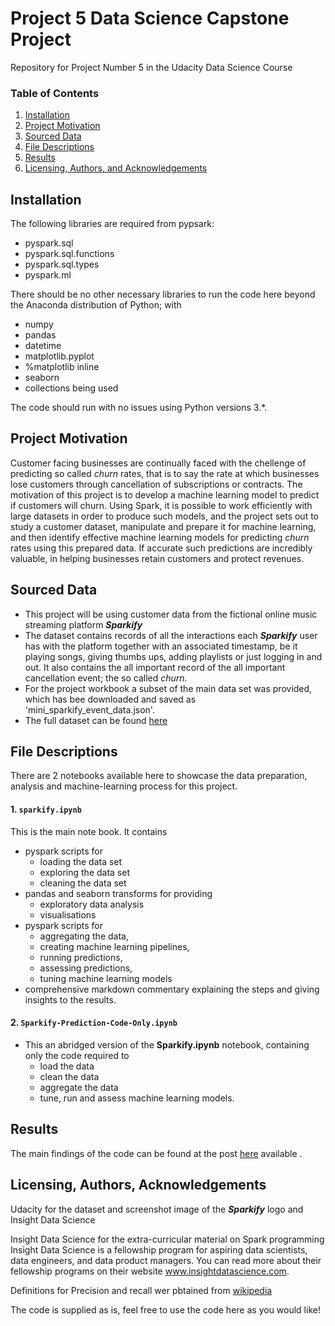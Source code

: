 # Project 5 Data Science Capstone Project
Repository for Project Number 5 in the Udacity Data Science Course

### Table of Contents

1. [Installation](#installation)
2. [Project Motivation](#motivation)
3. [Sourced Data](#data)
3. [File Descriptions](#files)
4. [Results](#results)
5. [Licensing, Authors, and Acknowledgements](#licensing)

## Installation <a name="installation"></a>

The following libraries are required from pypsark:
* pyspark.sql
* pyspark.sql.functions 
* pyspark.sql.types
* pyspark.ml

There should be no other necessary libraries to run the code here beyond the Anaconda distribution of Python; with
* numpy
* pandas
* datetime
* matplotlib.pyplot
* %matplotlib inline 
* seaborn
* collections
being used

The code should run with no issues using Python versions 3.*.

## Project Motivation<a name="motivation"></a>

Customer facing businesses are continually faced with the chellenge of predicting so called _churn_ rates, that is to say the rate at which businesses lose customers through cancellation of subscriptions or contracts.
The motivation of this project is to develop a machine learning model to predict if customers will churn.
Using Spark, it is possible to work efficiently with large datasets in order to produce such models, and the project sets out to study a customer dataset, manipulate and prepare it for machine learning, and then identify effective machine learning models for predicting _churn_ rates using this prepared data.
If accurate such predictions are incredibly valuable, in helping businesses retain customers and protect revenues.

## Sourced Data <a name="data"></a>

* This project will be using customer data from the fictional online music streaming platform **_Sparkify_**
* The dataset contains records of all the interactions each **_Sparkify_** user has with the platform together with an associated timestamp, be it playing songs, giving thumbs ups, adding playlists or just logging in and out. It also contains the all important record of the all important cancellation event; the so called _churn_.
* For the project workbook a subset of the main data set was provided, which has bee downloaded and saved as 'mini_sparkify_event_data.json'.
* The full dataset can be found [here](s3n://udacity-dsnd/sparkify/sparkify_event_data.json)

## File Descriptions <a name="files"></a>

There are 2 notebooks available here to showcase the data preparation, analysis and machine-learning process for this project. 

#### 1. `sparkify.ipynb` 

This is the main note book. It contains 
* pyspark scripts for 
   - loading the data set
   - exploring the data set
   - cleaning the data set
* pandas and seaborn transforms for providing 
   - exploratory data analysis 
   - visualisations
* pyspark scripts for 
   - aggregating the data, 
   - creating machine learning pipelines,
   - running predictions,
   - assessing predictions,
   - tuning machine learning models
* comprehensive markdown commentary explaining the steps and giving insights to the results.

#### 2. `Sparkify-Prediction-Code-Only.ipynb`

* This an abridged version of the **Sparkify.ipynb** notebook, containing only the code required to 
  - load the data
  - clean the data
  - aggregate the data
  - tune, run and assess machine learning models.

## Results<a name="results"></a>

The main findings of the code can be found at the post [here](https://richard-needham.medium.com/.........) available .

## Licensing, Authors, Acknowledgements<a name="licensing"></a>

Udacity for the dataset and screenshot image of the **_Sparkify_** logo and Insight Data Science

Insight Data Science for the extra-curricular material on Spark programming
Insight Data Science is a fellowship program for aspiring data scientists, data engineers, and data product managers. You can read more about their fellowship programs on their website www.insightdatascience.com.

Definitions for Precision and recall wer pbtained from [wikipedia](https://en.wikipedia.org/wiki/Precision_and_recall)

The code is supplied as is, feel free to use the code here as you would like! 
